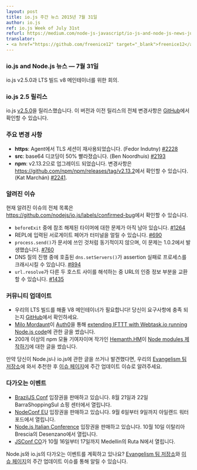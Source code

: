 ```yaml
---
layout: post
title: io.js 주간 뉴스 2015년 7월 31일
author: io.js
ref: io.js Week of July 31st
refurl: https://medium.com/node-js-javascript/io-js-and-node-js-news-july-31st-3ec63674bfde
translator:
- <a href="https://github.com/freenice12" target="_blank">freenice12</a>
---
```


<!--
### io.js and Node.js News — July 31st
io.js v2.5.0 and our call for an LTS build V8 maintainer.
-->

### io.js and Node.js 뉴스  — 7월 31일
io.js v2.5.0과 LTS 빌드 v8 메인테이너를 위한 회의.

<!--
### io.js 2.5 Release
This week we have released io.js [v2.5.0](https://iojs.org/dist/v2.5.0/). The complete changelog for this version and previous releases can be found [on GitHub](https://github.com/nodejs/io.js/blob/master/CHANGELOG.md).
-->

### io.js 2.5 릴리스
io.js [v2.5.0](https://iojs.org/dist/v2.5.0/)을 릴리스했습니다. 이 버전과 이전 릴리스의 전체 변경사항은 [GitHub](https://github.com/nodejs/io.js/blob/master/CHANGELOG.md)에서 확인할 수 있습니다.

<!--
### Notable changes
* **https**: TLS sessions in Agent are reused (Fedor Indutny) [#2228](https://github.com/nodejs/io.js/pull/2228)
* **src**: base64 decoding is now 50% faster (Ben Noordhuis) [#2193](https://github.com/nodejs/io.js/pull/2193)
* **npm**: Upgraded to v2.13.2, release notes can be found in <https://github.com/npm/npm/releases/tag/v2.13.2> (Kat Marchán) [#2241](https://github.com/nodejs/io.js/pull/2241).
-->

### 주요 변경 사항

* **https**: Agent에서 TLS 세션이 재사용되었습니다. (Fedor Indutny) [#2228](https://github.com/nodejs/io.js/pull/2228)
* **src**: base64 디코딩이 50% 빨라졌습니다. (Ben Noordhuis) [#2193](https://github.com/nodejs/io.js/pull/2193)
* **npm**: v2.13.2으로 업그레이드 되었습니다. 변경사항은 <https://github.com/npm/npm/releases/tag/v2.13.2>에서 확인할 수 있습니다. (Kat Marchán) [#2241](https://github.com/nodejs/io.js/pull/2241).

<!--
### Known issues
See https://github.com/nodejs/io.js/labels/confirmed-bug for complete and current list of known issues.
* Some problems with unreferenced timers running during `beforeExit` are still to be resolved. See [#1264](https://github.com/nodejs/io.js/issues/1264).
* Surrogate pair in REPL can freeze terminal. [#690](https://github.com/nodejs/io.js/issues/690)
* `process.send()` is not synchronous as the docs suggest, a regression introduced in 1.0.2, see [#760](https://github.com/nodejs/io.js/issues/760).
* Calling `dns.setServers()` while a DNS query is in progress can cause the process to crash on a failed assertion. [#894](https://github.com/nodejs/io.js/issues/894)
* `url.resolve` may transfer the auth portion of the url when resolving between two full hosts, see [#1435](https://github.com/nodejs/io.js/issues/1435).
-->

### 알려진 이슈

현재 알려진 이슈의 전체 목록은
<https://github.com/nodejs/io.js/labels/confirmed-bug>에서 확인할 수 있습니다.

* `beforeExit` 중에 참조 해제된 타이머에 대한 문제가 아직 남아 있습니다. [#1264](https://github.com/nodejs/io.js/issues/1264)
* REPL에 입력된 서로게이트 페어가 터미널을 얼릴 수 있습니다. [#690](https://github.com/nodejs/io.js/issues/690)
* `process.send()`가 문서에 쓰인 것처럼 동기적이지 않으며, 이 문제는 1.0.2에서 발생했습니다. [#760](https://github.com/nodejs/io.js/issues/760)
* DNS 질의 진행 중에 호출된 `dns.setServers()`가 assertion 실패로 프로세스를 크래시시킬 수 있습니다. [#894](https://github.com/nodejs/io.js/issues/894)
* `url.resolve`가 다른 두 호스트 사이를 해석하는 중 URL의 인증 정보 부분을 교환할 수 있습니다. [#1435](https://github.com/nodejs/io.js/issues/1435)

<!--
### Community Updates
* We need a V8 maintainer for our LTS build! Head on over [to GitHub](https://github.com/nodejs/LTS/issues/28) to see if the requirements match your capabilities.
* [Milo Mordaunt](https://twitter.com/bananaoomarang) has written about [extending IFTTT with Webtask.io running Node.js code](https://auth0.com/blog/2015/07/28/if-this-then-node-dot-js-extending-ifttt-with-webtask-dot-io/?utm_source=io.js+and+Node.js+News&utm_medium=article) over on [Auth0](https://auth0.com/blog).
* [Hemanth.HM](https://twitter.com/gnumanth), an author and contributor of more than 200 modules on npm, has written about [authoring Node modules](http://h3manth.com/new/blog/2015/authoring-node-modules/?utm_source=io.js+and+Node.js+News&utm_medium=article).
If you have spotted or written something about Node.js and io.js, do come over to our [Evangelism team repo](https://github.com/nodejs/evangelism) and suggest it on the [Issues page](https://github.com/nodejs/evangelism/issues), specifically the Weekly Updates issue.
-->

### 커뮤니티 업데이트

* 우리의 LTS 빌드를 해줄 V8 메인테이너가 필요합니다! 당신이 요구사항에 충족 되는지 [GitHub](https://github.com/nodejs/LTS/issues/28)에서 확인하세요.
* [Milo Mordaunt](https://twitter.com/bananaoomarang)이 [Auth0](https://auth0.com/blog)을 통해 [extending IFTTT with Webtask.io running Node.js code](https://auth0.com/blog/2015/07/28/if-this-then-node-dot-js-extending-ifttt-with-webtask-dot-io/?utm_source=io.js+and+Node.js+News&utm_medium=article)에 관한 글을 썼습니다.
* 200개 이상의 npm 모듈 기여자이며 작가인 [Hemanth.HM](https://twitter.com/gnumanth)이 [Node modules 제작하기](http://h3manth.com/new/blog/2015/authoring-node-modules/?utm_source=io.js+and+Node.js+News&utm_medium=article)에 대한 글을 썼습니다.

만약 당신이 Node.js나 io.js에 관한 글을 쓰거나 발견했다면, 우리의 [Evangelism 팀 저장소](https://github.com/nodejs/evangelism)에 와서 추천한 후 [이슈 페이지](https://github.com/nodejs/evangelism/issues)에 주간 업데이트 이슈로 알려주세요.

<!--
### Upcoming Events

* [BrazilJS Conf](http://braziljs.com.br/) tickets are on sale, August 21st - 22nd at Shopping Center BarraShoppingSul
* [NodeConf EU](http://nodeconf.eu/) tickets are on sale, September 6th - 9th at Waterford, Ireland
* [Node.js Italian Conference](http://nodejsconf.it/) tickets are on sale, October 10th at Desenzano - Brescia, Italy
* [JSConf CO](http://www.jsconf.co/), October 16th - 17th at Ruta N, Medellin
-->

### 다가오는 이벤트

* [BrazilJS Conf](http://braziljs.com.br/) 입장권을 판매하고 있습니다. 8월 21일과 22일 BarraShoppingSul 쇼핑 센터에서 열립니다.
* [NodeConf EU](http://nodeconf.eu/) 입장권을 판매하고 있습니다. 9월 6일부터 9일까지 아일랜드 워터포드에서 열립니다.
* [Node.js Italian Conference](http://nodejsconf.it/) 입장권을 판매하고 있습니다. 10월 10일 이탈리아 Brescia의 Desenzano에서 열립니다.
* [JSConf CO](http://www.jsconf.co/)가 10월 16일부터 17일까지 Medellin의 Ruta N에서 열립니다.

<!--
Have an event about Node.js and io.js coming up? You can put your events here through the [Evangelism team repo](https://github.com/nodejs/evangelism) and announce it in the [Issues page](https://github.com/nodejs/evangelism/issues), specifically the Weekly Updates issue.
-->

Node.js와 io.js의 다가오는 이벤트를 계획하고 있나요? [Evangelism 팀 저장소](https://github.com/nodejs/evangelism)와 [이슈 페이지](https://github.com/nodejs/evangelism/issues)의 주간 업데이트 이슈를 통해 알릴 수 있습니다.